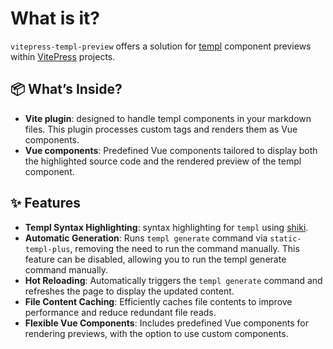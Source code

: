 # What is it?

<VersionBadge />

`vitepress-templ-preview` offers a solution for [templ](https://templ.guide/) component previews within [VitePress](https://vitepress.dev/) projects.

## 📦 What’s Inside?

- **Vite plugin**: designed to handle templ components in your markdown files. This plugin processes custom tags and renders them as Vue components.
- **Vue components**: Predefined Vue components tailored to display both the highlighted source code and the rendered preview of the templ component.

## :sparkles: Features

- **Templ Syntax Highlighting**: syntax highlighting for `templ` using [shiki](https://shiki.style).
- **Automatic Generation**: Runs `templ generate` command via `static-templ-plus`, removing the need to run the command manually. This feature can be disabled, allowing you to run the templ generate command manually.
- **Hot Reloading**: Automatically triggers the `templ generate` command and refreshes the page to display the updated content.
- **File Content Caching**: Efficiently caches file contents to improve performance and reduce redundant file reads.
- **Flexible Vue Components**: Includes predefined Vue components for rendering previews, with the option to use custom components.
